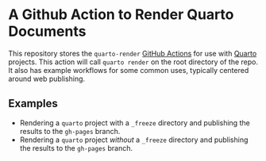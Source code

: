 # A Github Action to Render Quarto Documents

This repository stores the `quarto-render` [GitHub Actions](https://github.com/features/actions) for use with [Quarto](https://quarto.org/) projects. This action will call `quarto render` on the root directory of the repo. It also has example workflows for some common uses, typically centered around web publishing.

## Examples

* Rendering a `quarto` project with a `_freeze` directory and publishing the results to the `gh-pages` branch.
* Rendering a `quarto` project _without_ a `_freeze` directory and publishing the results to the `gh-pages` branch.
